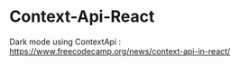 # Context-Api-React

Dark mode using ContextApi : https://www.freecodecamp.org/news/context-api-in-react/
